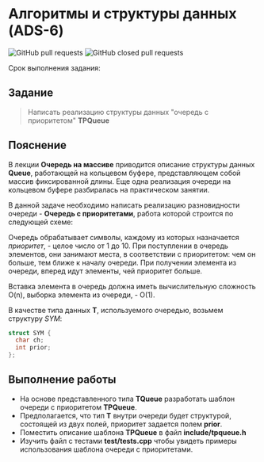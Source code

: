 # Алгоритмы и структуры данных (ADS-6)

![GitHub pull requests](https://img.shields.io/github/issues-pr/NNTU-CS/ADS-6)
![GitHub closed pull requests](https://img.shields.io/github/issues-pr-closed/NNTU-CS/ADS-6)

Срок выполнения задания:

<!-- **до 16 апреля** -->

<!-- ![Relative date](https://img.shields.io/date/1681678800) -->

## Задание

> Написать реализацию структуры данных "очередь с приоритетом" **TPQueue**

## Пояснение

В лекции **Очередь на массиве** приводится описание структуры данных **Queue**, работающей на кольцевом буфере, представляющем собой массив фиксированной длины. Еще одна реализация очереди на кольцевом буфере разбиралась на практическом занятии.

В данной задаче необходимо написать реализацию разновидности очереди - **Очередь с приоритетами**, работа которой строится по следующей схеме:

Очередь обрабатывает символы, каждому из которых назначается *приоритет*, - целое число от 1 до 10. При поступлении в очередь элементов, они занимают места, в соответствии с приоритетом: чем он больше, тем ближе к началу очереди. При получении элемента из очереди, вперед идут элементы, чей приоритет больше.

Вставка элемента в очередь должна иметь вычислительную сложность O(n), выборка элемента из очереди, - O(1).

В качестве типа данных **T**, используемого очередью, возьмем структуру *SYM*:

```c++
struct SYM {
  char ch;
  int prior;
};
```

## Выполнение работы

- На основе представленного типа **TQueue** разработать шаблон очереди с приоритетом **TPQueue**.
- Предполагается, что тип **T** внутри очереди будет структурой, состоящей из двух полей, приоритет задается полем **prior**.
- Поместить описание шаблона **TPQueue** в файл **include/tpqueue.h**
- Изучить файл с тестами **test/tests.cpp** чтобы увидеть примеры использования шаблона очереди с приоритетами.

